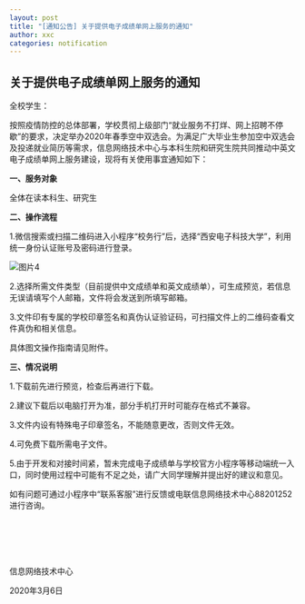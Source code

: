 ```yaml
---
layout: post
title: "[通知公告] 关于提供电子成绩单网上服务的通知"
author: xxc
categories: notification
---
```


## 关于提供电子成绩单网上服务的通知

全校学生：

​	按照疫情防控的总体部署，学校贯彻上级部门“就业服务不打烊、网上招聘不停歇”的要求，决定举办2020年春季空中双选会。为满足广大毕业生参加空中双选会及投递就业简历等需求，信息网络技术中心与本科生院和研究生院共同推动中英文电子成绩单网上服务建设，现将有关使用事宜通知如下：

**一、服务对象**

全体在读本科生、研究生

**二、操作流程**

1.微信搜索或扫描二维码进入小程序“校务行”后，选择“西安电子科技大学”，利用统一身份认证账号及密码进行登录。

 

![图片4](https://xxc.xidian.edu.cn/__local/1/3D/4D/9A8451E35FEE32510A60B47E5AF_F9CD3910_13A7E.png)



2.选择所需文件类型（目前提供中文成绩单和英文成绩单），可生成预览，若信息无误请填写个人邮箱，文件将会发送到所填写邮箱。

3.文件印有专属的学校印章签名和真伪认证验证码，可扫描文件上的二维码查看文件真伪和相关信息。

具体图文操作指南请见附件。

**三、情况说明**

1.下载前先进行预览，检查后再进行下载。

2.建议下载后以电脑打开为准，部分手机打开时可能存在格式不兼容。

3.文件内设有特殊电子印章签名，不能随意更改，否则文件无效。

4.可免费下载所需电子文件。

5.由于开发和对接时间紧，暂未完成电子成绩单与学校官方小程序等移动端统一入口，同时使用过程中可能有不足之处，请广大同学理解并提出好的建议和意见。

如有问题可通过小程序中“联系客服”进行反馈或电联信息网络技术中心88201252进行咨询。



<br><br><br><br>

信息网络技术中心

2020年3月6日